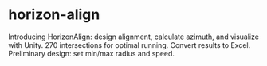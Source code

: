 # horizon-align
Introducing HorizonAlign: design alignment, calculate azimuth, and visualize with Unity. 270 intersections for optimal running. Convert results to Excel. Preliminary design: set min/max radius and speed.
